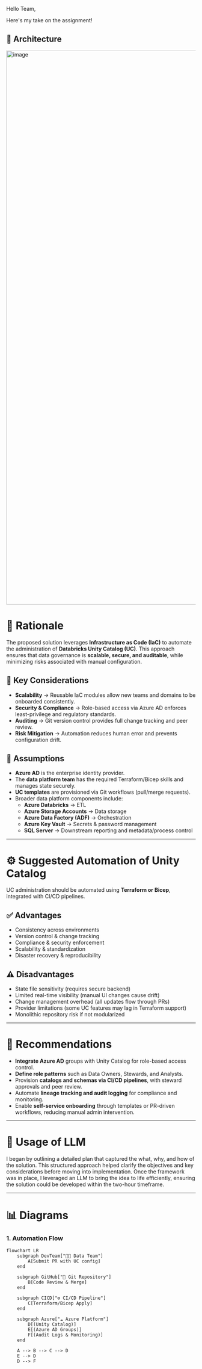 Hello Team,

Here's my take on the assignment!

## 📌 Architecture
<img width="1024" height="1473" alt="image" src="https://github.com/user-attachments/assets/1ed453bc-20e8-4051-9f8b-66987eb27cdb" />

# 📄 Rationale  

The proposed solution leverages **Infrastructure as Code (IaC)** to automate the administration of **Databricks Unity Catalog (UC)**. This approach ensures that data governance is **scalable, secure, and auditable**, while minimizing risks associated with manual configuration.  

## 🔑 Key Considerations  
- **Scalability** → Reusable IaC modules allow new teams and domains to be onboarded consistently.  
- **Security & Compliance** → Role-based access via Azure AD enforces least-privilege and regulatory standards.  
- **Auditing** → Git version control provides full change tracking and peer review.  
- **Risk Mitigation** → Automation reduces human error and prevents configuration drift.  

## 📌 Assumptions  
- **Azure AD** is the enterprise identity provider.  
- The **data platform team** has the required Terraform/Bicep skills and manages state securely.  
- **UC templates** are provisioned via Git workflows (pull/merge requests).  
- Broader data platform components include:  
  - **Azure Databricks** → ETL  
  - **Azure Storage Accounts** → Data storage  
  - **Azure Data Factory (ADF)** → Orchestration  
  - **Azure Key Vault** → Secrets & password management  
  - **SQL Server** → Downstream reporting and metadata/process control  

---

# ⚙️ Suggested Automation of Unity Catalog  

UC administration should be automated using **Terraform or Bicep**, integrated with CI/CD pipelines.  

## ✅ Advantages  
- Consistency across environments  
- Version control & change tracking  
- Compliance & security enforcement  
- Scalability & standardization  
- Disaster recovery & reproducibility  

## ⚠️ Disadvantages  
- State file sensitivity (requires secure backend)  
- Limited real-time visibility (manual UI changes cause drift)  
- Change management overhead (all updates flow through PRs)  
- Provider limitations (some UC features may lag in Terraform support)  
- Monolithic repository risk if not modularized  

---

# 🚀 Recommendations  
- **Integrate Azure AD** groups with Unity Catalog for role-based access control.  
- **Define role patterns** such as Data Owners, Stewards, and Analysts.  
- Provision **catalogs and schemas via CI/CD pipelines**, with steward approvals and peer review.  
- Automate **lineage tracking and audit logging** for compliance and monitoring.  
- Enable **self-service onboarding** through templates or PR-driven workflows, reducing manual admin intervention.  

---

# 🚀 Usage of LLM
I began by outlining a detailed plan that captured the what, why, and how of the solution. This structured approach helped clarify the objectives and key considerations before moving into implementation. Once the framework was in place, I leveraged an LLM to bring the idea to life efficiently, ensuring the solution could be developed within the two-hour timeframe.

---

# 📊 Diagrams  

### 1. Automation Flow  
```mermaid
flowchart LR
    subgraph DevTeam["👩‍💻 Data Team"]
        A[Submit PR with UC config]
    end

    subgraph GitHub["📂 Git Repository"]
        B[Code Review & Merge]
    end

    subgraph CICD["⚙️ CI/CD Pipeline"]
        C[Terraform/Bicep Apply]
    end

    subgraph Azure["☁️ Azure Platform"]
        D[(Unity Catalog)]
        E[(Azure AD Groups)]
        F[(Audit Logs & Monitoring)]
    end

    A --> B --> C --> D
    E --> D
    D --> F
```
